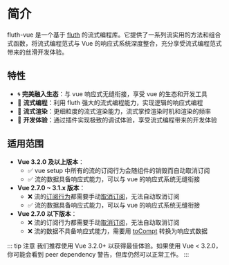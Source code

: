 # 简介

fluth-vue 是一个基于 [fluth](https://fluthjs.github.io/fluth-doc/index.html) 的流式编程库。它提供了一系列流实用的方法和组合式函数，将流式编程范式与 Vue 的响应式系统深度整合，充分享受流式编程范式带来的丝滑开发体验。

## 特性

- 🌀 **完美融入生态**：与 vue 响应式无缝衔接，享受 vue 的生态和开发工具
- 🌊 **流式编程**：利用 fluth 强大的流式编程能力，实现逻辑的响应式编程
- 🌈 **流式渲染**：更细粒度的流式渲染能力，流式掌控渲染时机和渲染的频率
- 🤖 **开发体验**：通过插件实现极致的调试体验，享受流式编程带来的开发体验

## 适用范围

- **Vue 3.2.0 及以上版本**：
  - ✅ vue setup 中所有的流的订阅行为会随组件的销毁而自动取消订阅
  - ✅ 流的数据具备响应式能力，可以与 vue 的响应式系统无缝衔接
- **Vue 2.7.0 ~ 3.1.x 版本**：
  - ❌ 流的[订阅行为](https://fluthjs.github.io/fluth-doc/cn/guide/base.html#%E8%AE%A2%E9%98%85%E8%8A%82%E7%82%B9)都需要手动[取消订阅](https://fluthjs.github.io/fluth-doc/cn/guide/base.html#取消订阅)，无法自动取消订阅
  - ✅ 流的数据具备响应式能力，可以与 vue 的响应式系统无缝衔接
- **Vue 2.7.0 以下版本**：
  - ❌ 流的订阅行为都需要手动[取消订阅](https://fluthjs.github.io/fluth-doc/cn/guide/base.html#取消订阅)，无法自动取消订阅
  - ❌ 流的数据不具备响应式能力，需要用 [toCompt](https://fluthjs.github.io/fluth-vue/cn/useFluth/#tocompt) 转换为响应式数据

::: tip 注意
我们推荐使用 Vue 3.2.0+ 以获得最佳体验。如果使用 Vue < 3.2.0，你可能会看到 peer dependency 警告，但库仍然可以正常工作。
:::
